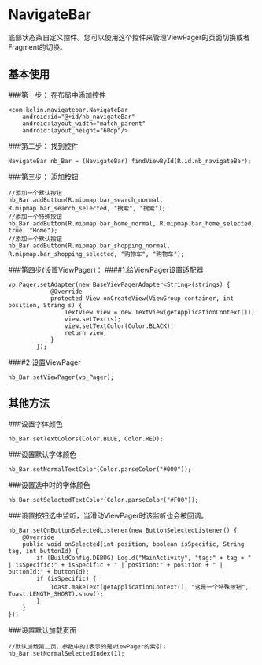 # NavigateBar
底部状态条自定义控件。您可以使用这个控件来管理ViewPager的页面切换或者Fragment的切换。
## 基本使用
###第一步：
在布局中添加控件

    <com.kelin.navigatebar.NavigateBar
        android:id="@+id/nb_navigateBar"
        android:layout_width="match_parent"
        android:layout_height="60dp"/>

###第二步：
找到控件

    NavigateBar nb_Bar = (NavigateBar) findViewById(R.id.nb_navigateBar);

###第三步：
添加按钮

    //添加一个默认按钮
    nb_Bar.addButton(R.mipmap.bar_search_normal, R.mipmap.bar_search_selected, "搜索", "搜索");
    //添加一个特殊按钮
    nb_Bar.addButton(R.mipmap.bar_home_normal, R.mipmap.bar_home_selected, true, "Home");
    //添加一个默认按钮
    nb_Bar.addButton(R.mipmap.bar_shopping_normal, R.mipmap.bar_shopping_selected, "购物车", "购物车");
###第四步(设置ViewPager)：
####1.给ViewPager设置适配器

	vp_Pager.setAdapter(new BaseViewPagerAdapter<String>(strings) {
                @Override
                protected View onCreateView(ViewGroup container, int position, String s) {
                    TextView view = new TextView(getApplicationContext());
                    view.setText(s);
                    view.setTextColor(Color.BLACK);
                    return view;
                }
            });

####2.设置ViewPager

	nb_Bar.setViewPager(vp_Pager);



## 其他方法
###设置字体颜色

    nb_Bar.setTextColors(Color.BLUE, Color.RED);

###设置默认字体颜色

    nb_Bar.setNormalTextColor(Color.parseColor("#000"));
###设置选中时的字体颜色

    nb_Bar.setSelectedTextColor(Color.parseColor("#F00"));
###设置按钮选中监听，当滑动ViewPager时该监听也会被回调。

    nb_Bar.setOnButtonSelectedListener(new ButtonSelectedListener() {
        @Override
        public void onSelected(int position, boolean isSpecific, String tag, int buttonId) {
            if (BuildConfig.DEBUG) Log.d("MainActivity", "tag:" + tag + " | isSpecific:" + isSpecific + " | position:" + position + " | buttonId:" + buttonId);
            if (isSpecific) {
                Toast.makeText(getApplicationContext(), "这是一个特殊按钮", Toast.LENGTH_SHORT).show();
            }
        }
    });

###设置默认加载页面

	//默认加载第二页，参数中的1表示的是ViewPager的索引；
    nb_Bar.setNormalSelectedIndex(1);
            

    